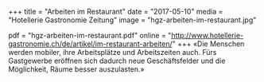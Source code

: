 +++
title = "Arbeiten im Restaurant"
date = "2017-05-10"
media = "Hotellerie Gastronomie Zeitung"
image = "hgz-arbeiten-im-restaurant.jpg"

pdf = "hgz-arbeiten-im-restaurant.pdf"
online = "http://www.hotellerie-gastronomie.ch/de/artikel/im-restaurant-arbeiten/"
+++
«Die Menschen werden mobiler, ihre Arbeitsplätze und Arbeitszeiten auch. Fürs Gastgewerbe eröffnen sich dadurch neue Geschäftsfelder und die Möglichkeit, Räume besser auszulasten.»